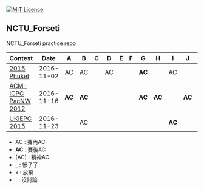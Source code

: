 [![MIT Licence](https://badges.frapsoft.com/os/mit/mit.svg?v=103)](https://opensource.org/licenses/mit-license.php)

## NCTU_Forseti

NCTU_Forseti practice repo

| Contest | Date | A | B | C | D | E | F | G | H | I | J | K | L | M |
| ------- |:----:|:-:|:-:|:-:|:-:|:-:|:-:|:-:|:-:|:-:|:-:|:-:|:-:|:-:|
|[2015 Phuket](http://vjudge.net/contest/139666)|2016-11-02|AC|AC||AC|||**AC**||AC|||AC||
|[ACM-ICPC PacNW 2012](http://vjudge.net/contest/141746)|2016-11-16|**AC**|**AC**|||||**AC**|**AC**||**AC**||**AC**||
|[UKIEPC 2015](http://codeforces.com/gym/100800)|2016-11-23||AC|||||||**AC**||||AC|

- AC : 賽內AC
- **AC** : 賽後AC
- (AC) : 精神AC
- _ : 慘了了
- x : 放棄
- . : 沒討論

